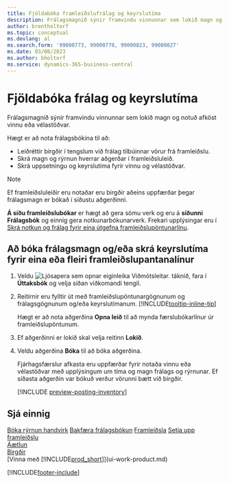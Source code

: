 ```yaml
---
title: Fjöldabóka framleiðslufrálag og keyrslutíma
description: Frálagsmagnið sýnir framvindu vinnunnar sem lokið magn og notuð afköst vinnu eða vélastöðvar.
author: brentholtorf
ms.topic: conceptual
ms.devlang: al
ms.search.form: '99000773, 99000778, 99000823, 99000827'
ms.date: 03/08/2023
ms.author: bholtorf
ms.service: dynamics-365-business-central
---
```

# Fjöldabóka frálag og keyrslutíma

Frálagsmagnið sýnir framvindu vinnunnar sem lokið magn og notuð afköst vinnu eða vélastöðvar.

Hægt er að nota frálagsbókina til að:

* Leiðréttir birgðir í tengslum við frálag tilbúinnar vörur frá framleiðslu.
* Skrá magn og rýrnun hverrar aðgerðar í framleiðsluleið.
* Skrá uppsetningu og keyrslutíma fyrir vinnu og vélastöðvar.

> [!NOTE]
> Ef framleiðsluleiðir eru notaðar eru birgðir aðeins uppfærðar þegar frálagsmagn er bókað í síðustu aðgerðinni.

 **Á síðu framleiðslubókar**  er hægt að gera sömu verk og eru á  **síðunni Frálagsbók**  og einnig gera notkunarbókunarverk. Frekari upplýsingar eru í [Skrá notkun og frálag fyrir eina útgefna framleiðslupöntunarlínu](production-how-to-register-consumption-and-output.md).

## Að bóka frálagsmagn og/eða skrá keyrslutíma fyrir eina eða fleiri framleiðslupantanalínur

1. Veldu ![Ljósapera sem opnar eiginleika Viðmótsleitar.](media/ui-search/search_small.png "Segðu mér hvað þú vilt gera") táknið, fara í **Úttaksbók** og velja síðan viðkomandi tengil.  
2. Reitirnir eru fylltir út með framleiðslupöntunargögnunum og frálagsgögnunum og/eða keyrslutímanum. [!INCLUDE[tooltip-inline-tip](includes/tooltip-inline-tip_md.md)]
  
    Hægt er að nota aðgerðina **Opna leið** til að mynda færslubókarlínur úr framleiðslupöntunum.
  
3. Ef aðgerðinni er lokið skal velja reitinn **Lokið**.  
4. Veldu aðgerðina **Bóka** til að bóka aðgerðina.

    Fjárhagsfærslur afkasta eru uppfærðar fyrir notaða vinnu eða vélastöðvar með upplýsingum um tíma og magn frálags og rýrnunar. Ef síðasta aðgerðin var bókuð verður vörunni bætt við birgðir.

    [!INCLUDE [preview-posting-inventory](includes/preview-posting-inventory.md)]

## Sjá einnig

[Bóka rýrnun handvirk](production-how-to-post-scrap.md)
[Bakfæra frálagsbókun](production-how-to-reverse-output-posting.md)
[Framleiðsla](production-manage-manufacturing.md)
[Setja upp framleiðslu](production-configure-production-processes.md)  
[Áætlun](production-planning.md)  
[Birgðir](inventory-manage-inventory.md)  
[Vinna með [!INCLUDE[prod_short](includes/prod_short.md)]](ui-work-product.md)


[!INCLUDE[footer-include](includes/footer-banner.md)]
